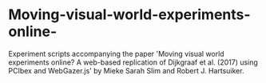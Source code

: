 # Moving-visual-world-experiments-online-
Experiment scripts accompanying the paper 'Moving visual world experiments online? A web-based replication of Dijkgraaf et al. (2017) using PCIbex and WebGazer.js' by Mieke Sarah Slim and Robert J. Hartsuiker.
